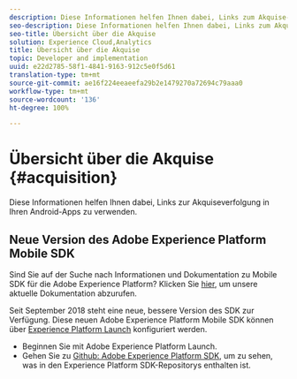 ```yaml
---
description: Diese Informationen helfen Ihnen dabei, Links zum Akquise-Tracking in Ihren iOS-Apps zu verwenden.
seo-description: Diese Informationen helfen Ihnen dabei, Links zum Akquise-Tracking in Ihren iOS-Apps zu verwenden.
seo-title: Übersicht über die Akquise
solution: Experience Cloud,Analytics
title: Übersicht über die Akquise
topic: Developer and implementation
uuid: e22d2785-58f1-4841-9163-912c5e0f5d61
translation-type: tm+mt
source-git-commit: ae16f224eeaeefa29b2e1479270a72694c79aaa0
workflow-type: tm+mt
source-wordcount: '136'
ht-degree: 100%

---
```



# Übersicht über die Akquise {#acquisition}

Diese Informationen helfen Ihnen dabei, Links zur Akquiseverfolgung in Ihren Android-Apps zu verwenden.

## Neue Version des Adobe Experience Platform Mobile SDK

Sind Sie auf der Suche nach Informationen und Dokumentation zu Mobile SDK für die Adobe Experience Platform? Klicken Sie [hier](https://aep-sdks.gitbook.io/docs/), um unsere aktuelle Dokumentation abzurufen.

Seit September 2018 steht eine neue, bessere Version des SDK zur Verfügung. Diese neuen Adobe Experience Platform Mobile SDK können über [Experience Platform Launch](https://www.adobe.com/de/experience-platform/launch.html) konfiguriert werden.

* Beginnen Sie mit Adobe Experience Platform Launch.
* Gehen Sie zu [Github: Adobe Experience Platform SDK](https://github.com/Adobe-Marketing-Cloud/acp-sdks), um zu sehen, was in den Experience Platform SDK-Repositorys enthalten ist.
